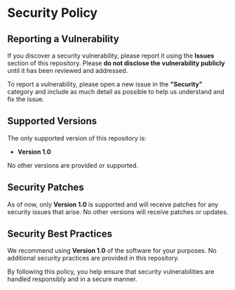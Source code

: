 # Security Policy

## Reporting a Vulnerability

If you discover a security vulnerability, please report it using the **Issues** section of this repository. Please **do not disclose the vulnerability publicly** until it has been reviewed and addressed.

To report a vulnerability, please open a new issue in the **"Security"** category and include as much detail as possible to help us understand and fix the issue.

## Supported Versions

The only supported version of this repository is:

- **Version 1.0**

No other versions are provided or supported.

## Security Patches

As of now, only **Version 1.0** is supported and will receive patches for any security issues that arise. No other versions will receive patches or updates.

## Security Best Practices

We recommend using **Version 1.0** of the software for your purposes. No additional security practices are provided in this repository.

By following this policy, you help ensure that security vulnerabilities are handled responsibly and in a secure manner.
